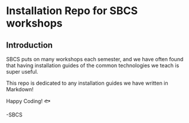 # Installation Repo for SBCS workshops

## Introduction
SBCS puts on many workshops each semester, and we have often found that having installation guides of the common technologies we teach is super useful.

This repo is dedicated to any installation guides we have written in Markdown!

Happy Coding! :fish:

\-SBCS 
